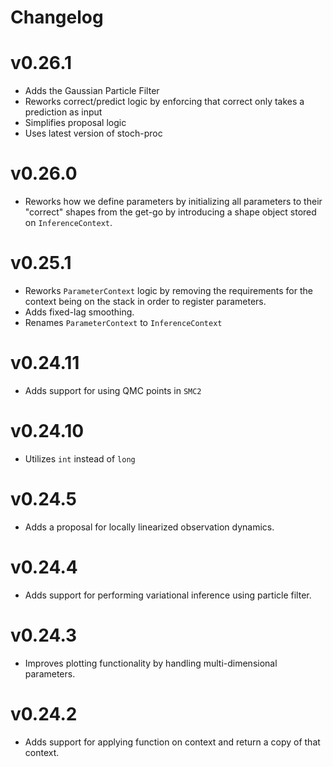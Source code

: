 # Changelog

# v0.26.1
 - Adds the Gaussian Particle Filter
 - Reworks correct/predict logic by enforcing that correct only takes a prediction as input
 - Simplifies proposal logic
 - Uses latest version of stoch-proc

# v0.26.0
 - Reworks how we define parameters by initializing all parameters to their "correct" shapes from the get-go by introducing a shape object stored on `InferenceContext`.

# v0.25.1
 - Reworks `ParameterContext` logic by removing the requirements for the context being on the stack in order to register parameters.
 - Adds fixed-lag smoothing.
 - Renames `ParameterContext` to `InferenceContext`

# v0.24.11
 - Adds support for using QMC points in `SMC2`

# v0.24.10
 - Utilizes `int` instead of `long`

# v0.24.5
 - Adds a proposal for locally linearized observation dynamics.

# v0.24.4
 - Adds support for performing variational inference using particle filter.

# v0.24.3
 - Improves plotting functionality by handling multi-dimensional parameters.

# v0.24.2
 - Adds support for applying function on context and return a copy of that context.
